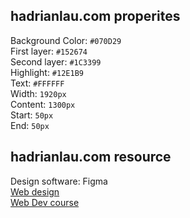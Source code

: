 ## hadrianlau.com properites
Background Color: `#070D29`<br>
First layer: `#152674` <br>
Second layer: `#1C3399` <br>
Highlight: `#12E1B9` <br>
Text: `#FFFFFF` <br>
Width: `1920px` <br>
Content: `1300px` <br>
Start: `50px` <br>
End: `50px` <br>
##  hadrianlau.com resource
Design software: Figma <br>
[Web design](https://stacksorted.com) <br>
[Web Dev course](https://www.youtube.com/watch?v=G3e-cpL7ofc) <br>
